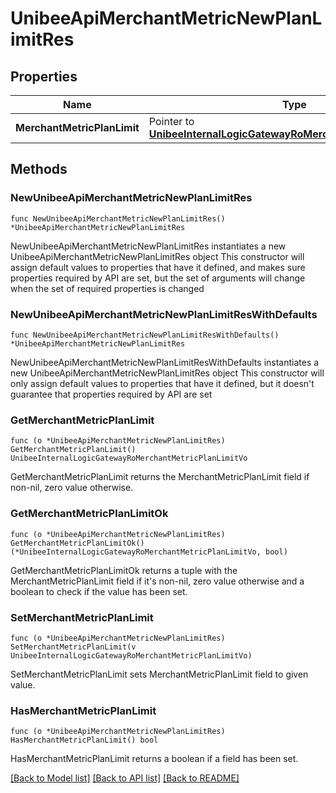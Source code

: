 # UnibeeApiMerchantMetricNewPlanLimitRes

## Properties

Name | Type | Description | Notes
------------ | ------------- | ------------- | -------------
**MerchantMetricPlanLimit** | Pointer to [**UnibeeInternalLogicGatewayRoMerchantMetricPlanLimitVo**](UnibeeInternalLogicGatewayRoMerchantMetricPlanLimitVo.md) |  | [optional] 

## Methods

### NewUnibeeApiMerchantMetricNewPlanLimitRes

`func NewUnibeeApiMerchantMetricNewPlanLimitRes() *UnibeeApiMerchantMetricNewPlanLimitRes`

NewUnibeeApiMerchantMetricNewPlanLimitRes instantiates a new UnibeeApiMerchantMetricNewPlanLimitRes object
This constructor will assign default values to properties that have it defined,
and makes sure properties required by API are set, but the set of arguments
will change when the set of required properties is changed

### NewUnibeeApiMerchantMetricNewPlanLimitResWithDefaults

`func NewUnibeeApiMerchantMetricNewPlanLimitResWithDefaults() *UnibeeApiMerchantMetricNewPlanLimitRes`

NewUnibeeApiMerchantMetricNewPlanLimitResWithDefaults instantiates a new UnibeeApiMerchantMetricNewPlanLimitRes object
This constructor will only assign default values to properties that have it defined,
but it doesn't guarantee that properties required by API are set

### GetMerchantMetricPlanLimit

`func (o *UnibeeApiMerchantMetricNewPlanLimitRes) GetMerchantMetricPlanLimit() UnibeeInternalLogicGatewayRoMerchantMetricPlanLimitVo`

GetMerchantMetricPlanLimit returns the MerchantMetricPlanLimit field if non-nil, zero value otherwise.

### GetMerchantMetricPlanLimitOk

`func (o *UnibeeApiMerchantMetricNewPlanLimitRes) GetMerchantMetricPlanLimitOk() (*UnibeeInternalLogicGatewayRoMerchantMetricPlanLimitVo, bool)`

GetMerchantMetricPlanLimitOk returns a tuple with the MerchantMetricPlanLimit field if it's non-nil, zero value otherwise
and a boolean to check if the value has been set.

### SetMerchantMetricPlanLimit

`func (o *UnibeeApiMerchantMetricNewPlanLimitRes) SetMerchantMetricPlanLimit(v UnibeeInternalLogicGatewayRoMerchantMetricPlanLimitVo)`

SetMerchantMetricPlanLimit sets MerchantMetricPlanLimit field to given value.

### HasMerchantMetricPlanLimit

`func (o *UnibeeApiMerchantMetricNewPlanLimitRes) HasMerchantMetricPlanLimit() bool`

HasMerchantMetricPlanLimit returns a boolean if a field has been set.


[[Back to Model list]](../README.md#documentation-for-models) [[Back to API list]](../README.md#documentation-for-api-endpoints) [[Back to README]](../README.md)


